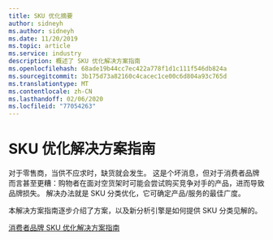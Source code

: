 ```yaml
---
title: SKU 优化摘要
author: sidneyh
ms.author: sidneyh
ms.date: 11/20/2019
ms.topic: article
ms.service: industry
description: 概述了 SKU 优化解决方案指南
ms.openlocfilehash: 68ade19b44cc7ec422a778f1d1c111f546db824a
ms.sourcegitcommit: 3b175d73a82160c4cacec1ce00c6d804a93c765d
ms.translationtype: MT
ms.contentlocale: zh-CN
ms.lasthandoff: 02/06/2020
ms.locfileid: "77054263"
---
```

# <a name="sku-optimization-solution-guide"></a>SKU 优化解决方案指南

对于零售商，当供不应求时，缺货就会发生。 这是个坏消息，但对于消费者品牌而言甚至更糟：购物者在面对空货架时可能会尝试购买竞争对手的产品，进而导致品牌损失。 解决办法就是 SKU 分类优化，它可确定产品/服务的最佳广度。  

本解决方案指南逐步介绍了方案，以及新分析引擎是如何提供 SKU 分类见解的。 

[消费者品牌 SKU 优化解决方案指南](/azure/industry/retail/sku-optimization-solution-guide)
